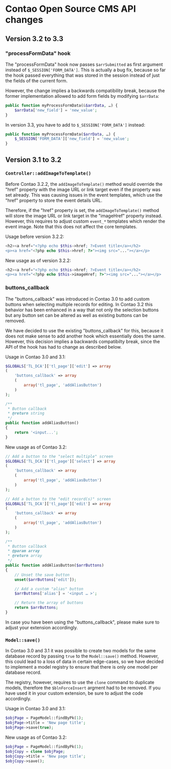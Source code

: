 Contao Open Source CMS API changes
==================================

Version 3.2 to 3.3
------------------

### "processFormData" hook

The "processFormData" hook now passes `$arrSubmitted` as first argument instead
of `$_SESSION['FORM_DATA']`. This is actually a bug fix, because so far the hook
passed everything that was stored in the session instead of just the fields of
the current form.

However, the change implies a backwards compatibility break, because the former
implementation allowed to add form fields by modifying `$arrData`:

```php
public function myProcessFormData(&$arrData, …) {
    $arrData['new_field'] = 'new_value';
}
```

In version 3.3, you have to add to `$_SESSION['FORM_DATA']` instead:

```php
public function myProcessFormData($arrData, …) {
    $_SESSION['FORM_DATA']['new_field'] = 'new_value';
}
```


Version 3.1 to 3.2
------------------

### `Controller::addImageToTemplate()`

Before Contao 3.2.2, the `addImageToTemplate()` method would override the "href"
property with the image URL or link target even if the property was set already.
This was causing issues in the event templates, which use the "href" property to
store the event details URL.

Therefore, if the "href" property is set, the `addImageToTemplate()` method will
store the image URL or link target in the "imageHref" property instead. However,
this requires to adjust custom `event_*` templates which render the event image.
Note that this does not affect the core templates.

Usage before version 3.2.2:

```php
<h2><a href="<?php echo $this->href; ?>Event title</a></h2>
<p><a href="<?php echo $this->href; ?>"><img src="..."></a></p>
```

New usage as of version 3.2.2:

```php
<h2><a href="<?php echo $this->href; ?>Event title</a></h2>
<p><a href="<?php echo $this->imageHref; ?>"><img src="..."></a></p>
```


### buttons_callback

The "buttons_callback" was introduced in Contao 3.0 to add custom buttons when
selecting multiple records for editing. In Contao 3.2 this behavior has been
enhanced in a way that not only the selection buttons but any button set can be
altered as well as existing buttons can be removed.

We have decided to use the existing "buttons_callback" for this, because it does
not make sense to add another hook which essentially does the same. However,
this decision implies a backwards compatibilty break, since the API of the hook
has had to change as described below.

Usage in Contao 3.0 and 3.1:

```php
$GLOBALS['TL_DCA']['tl_page']['edit'] => array
(
    'buttons_callback' => array
    (
        array('tl_page', 'addAliasButton')
    )
);

/**
 * Button callback
 * @return string
 */
public function addAliasButton()
{
    return '<input...';
}
```

New usage as of Contao 3.2:

```php
// Add a button to the "select multiple" screen
$GLOBALS['TL_DCA']['tl_page']['select'] => array
(
    'buttons_callback' => array
    (
        array('tl_page', 'addAliasButton')
    )
);

// Add a button to the "edit record(s)" screen
$GLOBALS['TL_DCA']['tl_page']['edit'] => array
(
    'buttons_callback' => array
    (
        array('tl_page', 'addAliasButton')
    )
);

/**
 * Button callback
 * @param array
 * @return array
 */
public function addAliasButton($arrButtons)
{
    // Unset the save button
    unset($arrButtons['edit']);

    // Add a custom "alias" button
    $arrButtons['alias'] = '<input … >';

    // Return the array of buttons
    return $arrButtons;
}
```

In case you have been using the "buttons_callback", please make sure to adjust
your extension accordingly.


### `Model::save()`

In Contao 3.0 and 3.1 it was possible to create two models for the same database
record by passing `true` to the `Model::save()` method. However, this could lead
to a loss of data in certain edge-cases, so we have decided to implement a model
registry to ensure that there is only one model per database record.

The registry, however, requires to use the `clone` command to duplicate models,
therefore the `$blnForceInsert` argment had to be removed. If you have used it
in your custom extension, be sure to adjust the code accordingly.

Usage in Contao 3.0 and 3.1:

```php
$objPage = PageModel::findByPk(1);
$objPage->title = 'New page title';
$objPage->save(true);
```

New usage as of Contao 3.2:

```php
$objPage = PageModel::findByPk(1);
$objCopy = clone $objPage;
$objCopy->title = 'New page title';
$objCopy->save();
```
